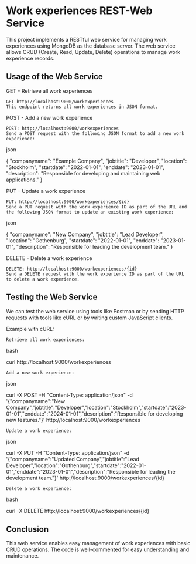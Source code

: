 # Work experiences REST-Web Service

This project implements a RESTful web service for managing work experiences using MongoDB as the database server. 
The web service allows CRUD (Create, Read, Update, Delete) operations to manage work experience records.

## Usage of the Web Service
GET - Retrieve all work experiences

    GET http://localhost:9000/workexperiences
    This endpoint returns all work experiences in JSON format.

POST - Add a new work experience

    POST: http://localhost:9000/workexperiences
    Send a POST request with the following JSON format to add a new work experience:

json

{
  "companyname": "Example Company",
  "jobtitle": "Developer",
  "location": "Stockholm",
  "startdate": "2022-01-01",
  "enddate": "2023-01-01",
  "description": "Responsible for developing and maintaining web applications."
}

PUT - Update a work experience

    PUT: http://localhost:9000/workexperiences/{id}
    Send a PUT request with the work experience ID as part of the URL and the following JSON format to update an existing work experience:

json

{
  "companyname": "New Company",
  "jobtitle": "Lead Developer",
  "location": "Gothenburg",
  "startdate": "2022-01-01",
  "enddate": "2023-01-01",
  "description": "Responsible for leading the development team."
}

DELETE - Delete a work experience

    DELETE: http://localhost:9000/workexperiences/{id}
    Send a DELETE request with the work experience ID as part of the URL to delete a work experience.

## Testing the Web Service

We can test the web service using tools like Postman or by sending HTTP requests with tools like cURL or by writing custom JavaScript clients.

Example with cURL:

    Retrieve all work experiences:

bash

curl http://localhost:9000/workexperiences

    Add a new work experience:

json

curl -X POST -H "Content-Type: application/json" -d '{"companyname":"New Company","jobtitle":"Developer","location":"Stockholm","startdate":"2023-01-01","enddate":"2024-01-01","description":"Responsible for developing new features."}' http://localhost:9000/workexperiences

    Update a work experience:

json

curl -X PUT -H "Content-Type: application/json" -d '{"companyname":"Updated Company","jobtitle":"Lead Developer","location":"Gothenburg","startdate":"2022-01-01","enddate":"2023-01-01","description":"Responsible for leading the development team."}' http://localhost:9000/workexperiences/{id}

    Delete a work experience:

bash

curl -X DELETE http://localhost:9000/workexperiences/{id}

## Conclusion

This web service enables easy management of work experiences with basic CRUD operations. The code is well-commented for easy understanding and maintenance.
